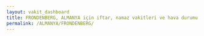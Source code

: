 ```yaml
---
layout: vakit_dashboard
title: FRONDENBERG, ALMANYA için iftar, namaz vakitleri ve hava durumu - ilçe/eyalet seç
permalink: /ALMANYA/FRONDENBERG/
---
```


<script type="text/javascript">
  var GLOBAL_COUNTRY = 'ALMANYA';
  var GLOBAL_CITY = 'FRONDENBERG';
  var GLOBAL_STATE = '';
  var lat = 72;
  var lon = 21;
</script>
